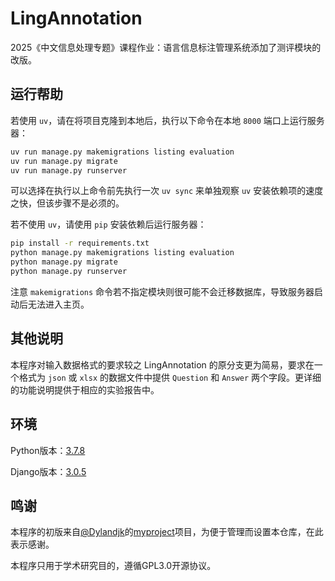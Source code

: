 # LingAnnotation
2025《中文信息处理专题》课程作业：语言信息标注管理系统添加了测评模块的改版。

## 运行帮助
若使用 `uv`，请在将项目克隆到本地后，执行以下命令在本地 `8000` 端口上运行服务器：
```bash
uv run manage.py makemigrations listing evaluation
uv run manage.py migrate
uv run manage.py runserver
```

可以选择在执行以上命令前先执行一次 `uv sync` 来单独观察 `uv` 安装依赖项的速度之快，但该步骤不是必须的。

若不使用 `uv`，请使用 `pip` 安装依赖后运行服务器：
```bash
pip install -r requirements.txt
python manage.py makemigrations listing evaluation
python manage.py migrate
python manage.py runserver
```

注意 `makemigrations` 命令若不指定模块则很可能不会迁移数据库，导致服务器启动后无法进入主页。

## 其他说明

本程序对输入数据格式的要求较之 LingAnnotation 的原分支更为简易，要求在一个格式为 `json` 或 `xlsx` 的数据文件中提供 `Question` 和 `Answer` 两个字段。更详细的功能说明提供于相应的实验报告中。

## 环境
Python版本：[3.7.8](https://www.python.org/downloads/release/python-378/)

Django版本：[3.0.5](https://docs.djangoproject.com/en/3.0/)

## 鸣谢
本程序的初版来自[@Dylandjk](https://github.com/Dylandjk)的[myproject](https://github.com/Dylandjk/myproject)项目，为便于管理而设置本仓库，在此表示感谢。

本程序只用于学术研究目的，遵循GPL3.0开源协议。
